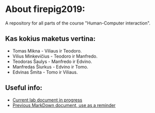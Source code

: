 # About firepig2019:
A repository for all parts of the course "Human-Computer interaction".

## Kas kokius maketus vertina:
 - Tomas Mikna - Viliaus ir Teodoro.
 - Vilius Minkevičius - Teodoro ir Manfredo.
 - Teodoras Šaulys - Manfredo ir Edvino.
 - Manfredas Šiurkus - Edvino ir Tomo.  
 - Edvinas Šmita - Tomo ir Viliaus.  


## Useful info:
- [Current lab document in progress](https://vult-my.sharepoint.com/:w:/g/personal/vilius_minkevicius_mif_stud_vu_lt/ERJ0LOdauRxJipvFppfRwuIBMe0JzVWfUQtCmoNPOHVhBA?e=D9wa7e)
- [Previous MarkDown document, use as a reminder](https://github.com/Tristanas/PSI2-Food-Bee-Inc/blob/master/Dokumentas.md)
